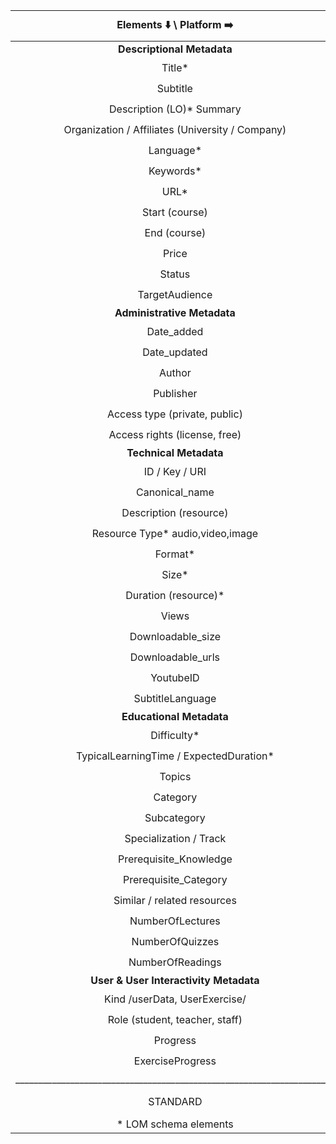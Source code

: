 |              Elements :arrow_down: \ Platform :arrow_right:             |          edX       |        Udemy       |       Udacity      |        Lynda       |       Coursera     |     KhanAcademy    |   TUDelft Library  | 
|:-----------------------------------------------------------------------:|:------------------:|:------------------:|:------------------:|:------------------:|:------------------:|:------------------:|:------------------:|
|                        **Descriptional Metadata**                       |      _________     |      _________     |      _________     |      _________     |      _________     |      _________     |      _________     |
| Title*             													  | :heavy_check_mark: | :heavy_check_mark: | :heavy_check_mark: | :heavy_check_mark: | :heavy_check_mark: | :heavy_check_mark: | :heavy_check_mark: |
| Subtitle          													  |         :x:        |                    | :heavy_check_mark: |                    |                    |         :x:        |                    |
| Description (LO)*  Summary  											  | :heavy_check_mark: | :heavy_check_mark: | :heavy_check_mark: | :heavy_check_mark: | :heavy_check_mark: | :heavy_check_mark: | :heavy_check_mark: |
| Organization / Affiliates (University / Company)                        | :heavy_check_mark: |                    | :heavy_check_mark: |                    | :heavy_check_mark: |         :x:        |                    |
| Language*                                                               | :heavy_check_mark: | :heavy_check_mark: |         :x:        |                    | :heavy_check_mark: |         :x:        |         :x:        |
| Keywords*          													  |                    |                    |                    |                    |                    | :heavy_check_mark: |                    |
| URL*               													  |                    |                    |                    | :heavy_check_mark: | :heavy_check_mark: | :heavy_check_mark: |                    |
| Start (course)     													  | :heavy_check_mark: |                    |                    |                    | :heavy_check_mark: |         :x:        |                    |
| End (course)       													  | :heavy_check_mark: |                    |                    |                    | :heavy_check_mark: |         :x:        |                    |
| Price              													  | :heavy_check_mark: | :heavy_check_mark: |                    | :heavy_check_mark: |                    |                    |                    |
| Status             													  |         :x:        | :heavy_check_mark: |         :x:        |         :x:        |         :x:        |         :x:        |                    |
| TargetAudience     												      |         :x:        | :heavy_check_mark: |         :x:        | :heavy_check_mark: |         :x:        |         :x:        |                    |
|                  **Administrative Metadata** 					          |      _________     |      _________     |      _________     |      _________     |      _________     |      _________     |      _________     |
| Date_added         													  |                    |                    |        		     | :heavy_check_mark: |                    | :heavy_check_mark: | :heavy_check_mark: |
| Date_updated         													  |                    |                    |        		     | :heavy_check_mark: |                    |                    |                    |
| Author																  |                    |                    |                    | :heavy_check_mark: |                    |                    | :heavy_check_mark: |
| Publisher																  |                    |                    |                    |                    |                    |                    | :heavy_check_mark: |
| Access type (private, public)                                           |                    | :heavy_check_mark: |                    |                    |                    |                    |                    |
| Access rights (license, free)                                           | :heavy_check_mark: | :heavy_check_mark: |                    |                    |                    |                    | :heavy_check_mark: |
|                          **Technical Metadata**                         |      _________     |      _________     |      _________     |      _________     |      _________     |    ____________    |      _________     |
| ID / Key / URI     													  | :heavy_check_mark: |                    | :heavy_check_mark: |                    | :heavy_check_mark: |                    | :heavy_check_mark: |
| Canonical_name     													  | :heavy_check_mark: |                    | :heavy_check_mark: |                    | :heavy_check_mark: |                    | :heavy_check_mark: |
| Description (resource)                                                  | :heavy_check_mark: |                    |                    |                    |                    |                    |                    |
| Resource Type* audio,video,image                        				  | :heavy_check_mark: |                    | :heavy_check_mark: | :heavy_check_mark: |                    | :heavy_check_mark: | :heavy_check_mark: |
| Format*                                                                 | :heavy_check_mark: |                    |                    |                    |                    | :heavy_check_mark: | :heavy_check_mark: |
| Size*                                                                   |                    |                    |                    | :heavy_check_mark: |                    | :heavy_check_mark: |                    |
| Duration (resource)*                  								  | :heavy_check_mark: |          			| :heavy_check_mark: |                    | :heavy_check_mark: |                    |					 |
| Views              													  |                    |                    |          			 | :heavy_check_mark: |                    | :heavy_check_mark: |                    |
| Downloadable_size                                                       |                    |                    |                    |                    |                    | :heavy_check_mark: |                    |
| Downloadable_urls                                                       |                    |                    |                    |                    |                    | :heavy_check_mark: |                    |
| YoutubeID                                                               |                    |                    |                    |                    |                    | :heavy_check_mark: |                    |
| SubtitleLanguage                                                        | :heavy_check_mark: | :heavy_check_mark: |                    |                    | :heavy_check_mark: |                    |                    |
|                         **Educational Metadata**                        |      _________     |      _________     |      _________     |      _________     |      _________     |      _________     |      _________     |
| Difficulty*                                                             | :heavy_check_mark: |                    | :heavy_check_mark: | :heavy_check_mark: | :heavy_check_mark: |                    |                    |
| TypicalLearningTime /  ExpectedDuration*                                | :heavy_check_mark: | :heavy_check_mark: | :heavy_check_mark: | :heavy_check_mark: | :heavy_check_mark: |                    |                    |
| Topics             									  			      | :heavy_check_mark: |                    |          			 | :heavy_check_mark: |                    | :heavy_check_mark: |                    |
| Category                                                                |                    | :heavy_check_mark: |                    |                    |                    |                    |                    |
| Subcategory                                                             |                    | :heavy_check_mark: |                    |                    |                    |                    |                    |
| Specialization / Track                                                  |                    |                    | :heavy_check_mark: |                    | :heavy_check_mark: |                    |                    |
| Prerequisite_Knowledge                                                  |                    | :heavy_check_mark: | :heavy_check_mark: |                    |                    | :heavy_check_mark: |                    |
| Prerequisite_Category                                                   |                    | :heavy_check_mark: |                    |                    |                    |                    |                    |
| Similar / related resources	                                          |                    |                    |                    | :heavy_check_mark: |                    |                    |                    |
| NumberOfLectures                                                        |                    | :heavy_check_mark: |                    |                    |                    |                    |                    |
| NumberOfQuizzes                                                         |                    | :heavy_check_mark: |                    |                    | :heavy_check_mark: |                    |                    |
| NumberOfReadings                                                        |                    |                    |                    |                    | :heavy_check_mark: |                    |                    |
|                  **User & User Interactivity Metadata**                 |      _________     |      _________     |      _________     |      _________     |      _________     |      _________     |      _________     |
| Kind /userData, UserExercise/                                           |                    |                    |                    |                    |                    | :heavy_check_mark: |                    |
| Role	(student, teacher, staff)                                         |                    |                    |                    |                    |                    | :heavy_check_mark: |                    |
| Progress                                                                | :heavy_check_mark: |                    |                    |                    | :heavy_check_mark: | :heavy_check_mark: |                    |
| ExerciseProgress                                                        | :heavy_check_mark: |                    |                    |                    |                    | :heavy_check_mark: |                    |
| ______________________________________________________________________  |      _________     |      _________     |      _________     |      _________     |      _________     |      _________     |      _________     |
| STANDARD			                                                      |                    |                    |                    |     Open Graph     |                    |                    |         DC         |
| * LOM schema elements                                                   |      _________     |      _________     |      _________     |      _________     |      _________     |      _________     |      _________     |
